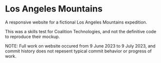 # Los Angeles Mountains

A responsive website for a fictional Los Angeles Mountains expedition.

This was a skills test for Coalition Technologies, and not the definitive code to reproduce their mockup.

NOTE: Full work on website occured from 9 June 2023 to 9 July 2023, and commit history does not repesent typical commit behavior or progress of work.
